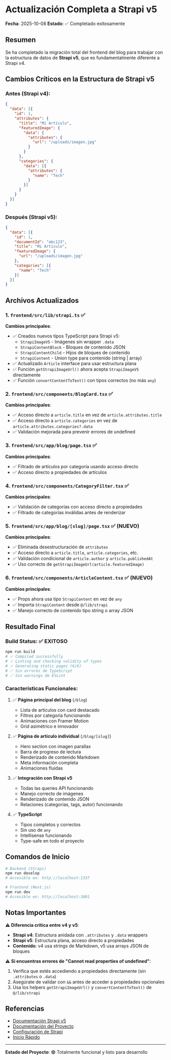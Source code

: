 # Actualización Completa a Strapi v5

**Fecha**: 2025-10-08
**Estado**: ✅ Completado exitosamente

## Resumen

Se ha completado la migración total del frontend del blog para trabajar con la estructura de datos de **Strapi v5**, que es fundamentalmente diferente a Strapi v4.

## Cambios Críticos en la Estructura de Strapi v5

### Antes (Strapi v4):
```json
{
  "data": [{
    "id": 1,
    "attributes": {
      "title": "Mi Artículo",
      "featuredImage": {
        "data": {
          "attributes": {
            "url": "/uploads/imagen.jpg"
          }
        }
      },
      "categories": {
        "data": [{
          "attributes": {
            "name": "Tech"
          }
        }]
      }
    }
  }]
}
```

### Después (Strapi v5):
```json
{
  "data": [{
    "id": 1,
    "documentId": "abc123",
    "title": "Mi Artículo",
    "featuredImage": {
      "url": "/uploads/imagen.jpg"
    },
    "categories": [{
      "name": "Tech"
    }]
  }]
}
```

## Archivos Actualizados

### 1. `frontend/src/lib/strapi.ts` ✅
**Cambios principales**:
- ✅ Creados nuevos tipos TypeScript para Strapi v5:
  - `StrapiImageV5` - Imágenes sin wrapper `.data`
  - `StrapiContentBlock` - Bloques de contenido JSON
  - `StrapiContentChild` - Hijos de bloques de contenido
  - `StrapiContent` - Union type para contenido (string | array)
- ✅ Actualizado `Article` interface para usar estructura plana
- ✅ Función `getStrapiImageUrl()` ahora acepta `StrapiImageV5` directamente
- ✅ Función `convertContentToText()` con tipos correctos (no más `any`)

### 2. `frontend/src/components/BlogCard.tsx` ✅
**Cambios principales**:
- ✅ Acceso directo a `article.title` en vez de `article.attributes.title`
- ✅ Acceso directo a `article.categories` en vez de `article.attributes.categories?.data`
- ✅ Validación mejorada para prevenir errores de undefined

### 3. `frontend/src/app/blog/page.tsx` ✅
**Cambios principales**:
- ✅ Filtrado de artículos por categoría usando acceso directo
- ✅ Acceso directo a propiedades de artículos

### 4. `frontend/src/components/CategoryFilter.tsx` ✅
**Cambios principales**:
- ✅ Validación de categorías con acceso directo a propiedades
- ✅ Filtrado de categorías inválidas antes de renderizar

### 5. `frontend/src/app/blog/[slug]/page.tsx` ✅ (NUEVO)
**Cambios principales**:
- ✅ Eliminada desestructuración de `attributes`
- ✅ Acceso directo a `article.title`, `article.categories`, etc.
- ✅ Validación condicional de `article.author` y `article.publishedAt`
- ✅ Uso correcto de `getStrapiImageUrl(article.featuredImage)`

### 6. `frontend/src/components/ArticleContent.tsx` ✅ (NUEVO)
**Cambios principales**:
- ✅ Props ahora usa tipo `StrapiContent` en vez de `any`
- ✅ Importa `StrapiContent` desde `@/lib/strapi`
- ✅ Manejo correcto de contenido tipo string o array JSON

## Resultado Final

### Build Status: ✅ EXITOSO

```bash
npm run build
# ✓ Compiled successfully
# ✓ Linting and checking validity of types
# ✓ Generating static pages (6/6)
# ✅ Sin errores de TypeScript
# ✅ Sin warnings de ESLint
```

### Características Funcionales:

1. ✅ **Página principal del blog** (`/blog`)
   - Lista de artículos con card destacado
   - Filtros por categoría funcionando
   - Animaciones con Framer Motion
   - Grid asimétrico e innovador

2. ✅ **Página de artículo individual** (`/blog/[slug]`)
   - Hero section con imagen parallax
   - Barra de progreso de lectura
   - Renderizado de contenido Markdown
   - Meta información completa
   - Animaciones fluidas

3. ✅ **Integración con Strapi v5**
   - Todas las queries API funcionando
   - Manejo correcto de imágenes
   - Renderizado de contenido JSON
   - Relaciones (categorías, tags, autor) funcionando

4. ✅ **TypeScript**
   - Tipos completos y correctos
   - Sin uso de `any`
   - Intellisense funcionando
   - Type-safe en todo el proyecto

## Comandos de Inicio

```bash
# Backend (Strapi)
npm run develop
# Accesible en: http://localhost:1337

# Frontend (Next.js)
npm run dev
# Accesible en: http://localhost:3001
```

## Notas Importantes

⚠️ **Diferencia crítica entre v4 y v5**:

- **Strapi v4**: Estructura anidada con `.attributes` y `.data` wrappers
- **Strapi v5**: Estructura plana, acceso directo a propiedades
- **Contenido**: v4 usa strings de Markdown, v5 usa arrays JSON de bloques

⚠️ **Si encuentras errores de "Cannot read properties of undefined"**:

1. Verifica que estés accediendo a propiedades directamente (sin `.attributes` o `.data`)
2. Asegúrate de validar con `&&` antes de acceder a propiedades opcionales
3. Usa los helpers `getStrapiImageUrl()` y `convertContentToText()` de `@/lib/strapi`

## Referencias

- [Documentación Strapi v5](https://docs.strapi.io/dev-docs/migration/v4-to-v5/breaking-changes)
- [Documentación del Proyecto](./.claude/PROJECT-CONTEXT.md)
- [Configuración de Strapi](./CONFIGURAR-STRAPI.md)
- [Inicio Rápido](./INICIO-RAPIDO.md)

---

**Estado del Proyecto**: 🟢 Totalmente funcional y listo para desarrollo
